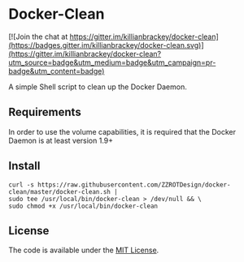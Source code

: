 # Docker-Clean

[![Join the chat at https://gitter.im/killianbrackey/docker-clean](https://badges.gitter.im/killianbrackey/docker-clean.svg)](https://gitter.im/killianbrackey/docker-clean?utm_source=badge&utm_medium=badge&utm_campaign=pr-badge&utm_content=badge)

A simple Shell script to clean up the Docker Daemon.

## Requirements

In order to use the volume capabilities, it is required that the Docker Daemon is at least version 1.9+


## Install
    curl -s https://raw.githubusercontent.com/ZZROTDesign/docker-clean/master/docker-clean.sh |
    sudo tee /usr/local/bin/docker-clean > /dev/null && \
    sudo chmod +x /usr/local/bin/docker-clean

## License

The code is available under the [MIT License](/LICENSE).
